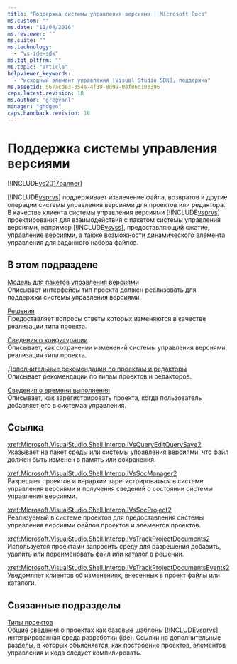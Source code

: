 ```yaml
---
title: "Поддержка системы управления версиями | Microsoft Docs"
ms.custom: ""
ms.date: "11/04/2016"
ms.reviewer: ""
ms.suite: ""
ms.technology: 
  - "vs-ide-sdk"
ms.tgt_pltfrm: ""
ms.topic: "article"
helpviewer_keywords: 
  - "исходный элемент управления [Visual Studio SDK], поддержка"
ms.assetid: 567acde3-354e-4f39-8d99-0ef86c103396
caps.latest.revision: 18
ms.author: "gregvanl"
manager: "ghogen"
caps.handback.revision: 18
---
```

# Поддержка системы управления версиями
[!INCLUDE[vs2017banner](../../code-quality/includes/vs2017banner.md)]

[!INCLUDE[vsprvs](../../code-quality/includes/vsprvs_md.md)] поддерживает извлечение файла, возвратов и другие операции системы управления версиями для проектов или редактора.  В качестве клиента системы управления версиями [!INCLUDE[vsprvs](../../code-quality/includes/vsprvs_md.md)] проектирования для взаимодействия с пакетом системы управления версиями, например  [!INCLUDE[vsvss](../../extensibility/includes/vsvss_md.md)], предоставляющий сжатие, управление версиями, а также возможности динамического элемента управления для заданного набора файлов.  
  
## В этом подразделе  
 [Модель для пакетов управления версиями](../../extensibility/internals/model-for-source-control-packages.md)  
 Описывает интерфейсы тип проекта должен реализовать для поддержки системы управления версиями.  
  
 [Решения](../../extensibility/internals/source-control-design-decisions.md)  
 Предоставляет вопросы ответы которых изменяются в качестве реализации типа проекта.  
  
 [Сведения о конфигурации](../../extensibility/internals/source-control-configuration-details.md)  
 Описывает, как сохранении изменений системы управления версиями, реализация типа проекта.  
  
 [Дополнительные рекомендации по проектам и редакторы](../../extensibility/internals/additional-source-control-guidelines-for-projects-and-editors.md)  
 Описывает рекомендации по типам проектов и редакторов.  
  
 [Сведения о времени выполнения](../../extensibility/internals/source-control-runtime-details.md)  
 Описывает, как зарегистрировать проекта, когда пользователь добавляет его в системаа управления.  
  
## Ссылка  
 <xref:Microsoft.VisualStudio.Shell.Interop.IVsQueryEditQuerySave2>  
 Указывает на пакет среды или системы управления версиями, что файл должен быть изменен в память или сохранения.  
  
 <xref:Microsoft.VisualStudio.Shell.Interop.IVsSccManager2>  
 Разрешает проектов и иерархии зарегистрироваться в системе управления версиями и получения сведений о состоянии системы управления версиями.  
  
 <xref:Microsoft.VisualStudio.Shell.Interop.IVsSccProject2>  
 Реализуемый в системе проектов для предоставления системы управления версиями файлов проектов и элементов проектов.  
  
 <xref:Microsoft.VisualStudio.Shell.Interop.IVsTrackProjectDocuments2>  
 Используется проектами запросить среду для разрешения добавить, удалить или переименовать файл или каталог в решении.  
  
 <xref:Microsoft.VisualStudio.Shell.Interop.IVsTrackProjectDocumentsEvents2>  
 Уведомляет клиентов об изменениях, внесенных в проект файлы или каталоги.  
  
## Связанные подразделы  
 [Типы проектов](../../extensibility/internals/project-types.md)  
 Общие сведения о проектах как базовые шаблоны [!INCLUDE[vsprvs](../../code-quality/includes/vsprvs_md.md)] интегрированная среда разработки \(ide\).  Ссылки на дополнительные разделы, в которых объясняется, как построение проектов, элементов управления и кода следует компилировать.